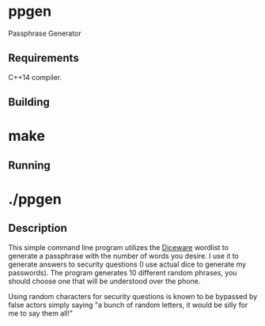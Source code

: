 ppgen
=====
Passphrase Generator

Requirements
------------
C++14 compiler.

Building
--------
# make

Running
-------
# ./ppgen

Description
-----------

This simple command line program utilizes the [Diceware](http://world.std.com/~reinhold/diceware.html) wordlist to
generate a passphrase with the number of words you desire. I use it to
generate answers to security questions (I use actual dice to generate
my passwords). The program generates 10 different random phrases, you
should choose one that will be understood over the phone.

Using random characters for security questions is known to be bypassed
by false actors simply saying "a bunch of random letters, it would be
silly for me to say them all!"